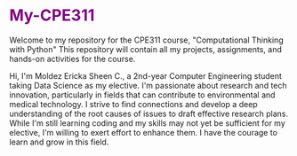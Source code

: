 <h1 style="color: purple;">My-CPE311</h1>
Welcome to my repository for the CPE311 course, "Computational Thinking with Python" This repository will contain all my projects, assignments, and hands-on activities for the course.

Hi, I'm Moldez Ericka Sheen C., a 2nd-year Computer Engineering student taking Data Science as my elective. I'm passionate about research and tech innovation, particularly in fields that can contribute to environmental and medical technology. I strive to find connections and develop a deep understanding of the root causes of issues to draft effective research plans. While I'm still learning coding and my skills may not yet be sufficient for my elective, I'm willing to exert effort to enhance them. I have the courage to learn and grow in this field.
